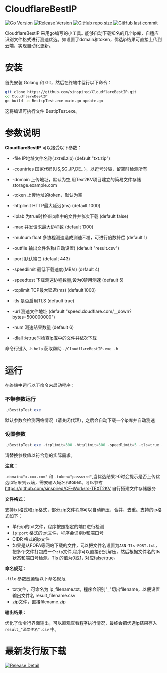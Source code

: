 # CloudflareBestIP

[![Go Version](https://img.shields.io/github/go-mod/go-version/sinspired/CloudflareBestIP?logo=go&label=Go)](https://github.com/sinspired/CloudflareBestIP)
[![Release Version](https://img.shields.io/github/v/release/sinspired/CloudflareBestIP?display_name=tag&logo=github&label=Release)](https://github.com/sinspired/CloudflareBestIP/releases/latest)
[![GitHub repo size](https://img.shields.io/github/repo-size/sinspired/CloudflareBestIP?logo=github)
](https://github.com/sinspired/CloudflareBestIP)
[![GitHub last commit](https://img.shields.io/github/last-commit/sinspired/CloudflareBestIP?logo=github&label=最后提交：)](ttps://github.com/sinspired/CloudflareBestIP)

CloudflareBestIP 采用go编写的小工具。能够自动下载知名的几个ip库，自适应识别文件格式进行测速优选。如设置了domain和token，优选ip结果可直接上传到云端，实现自动化更新。

# 安装

首先安装 Golang 和 Git，然后在终端中运行以下命令：

```bash
git clone https://github.com/sinspired/CloudflareBestIP.git
cd CloudflareBestIP
go build -o BestipTest.exe main.go update.go
```

这将编译可执行文件 BestipTest.exe。

# 参数说明

**CloudflareBestIP** 可以接受以下参数：

* -file IP地址文件名称(*.txt或*.zip) (default "txt.zip")
* -countries 国家代码(US,SG,JP,DE...)，以逗号分隔，留空时检测所有
* -domain 上传地址，默认为空,用Text2KV项目建立的简易文件存储storage.example.com
* -token 上传地址的token，默认为空
* -httplimit HTTP最大延迟(ms) (default 1000)
* -iplab 为true时检查ip库中的文件并依次下载 (default false)
* -max 并发请求最大协程数 (default 1000)
* -mulnum float
        多协程测速造成测速不准，可进行倍数补偿 (default 1)
* -outfile 输出文件名称(自动设置) (default "result.csv")
* -port 默认端口 (default 443)
* -speedlimit 最低下载速度(MB/s) (default 4)
* -speedtest 下载测速协程数量,设为0禁用测速 (default 5)
* -tcplimit TCP最大延迟(ms) (default 1000)
* -tls  是否启用TLS (default true)

* -url 测速文件地址 (default "speed.cloudflare.com/__down?bytes=500000000")
* -num 测速结果数量 (default 6)
* -dlall 为true时检查ip库中的文件并依次下载

命令行键入 `-h` `help` 获取帮助 `./CloudflareBestIP.exe -h`

# 运行

在终端中运行以下命令来启动程序：

### 不带参数运行

```powershell
./BestipTest.exe
```

默认参数会检测网络情况（请关闭代理），之后会自动下载一个ip库并自动测速

### 设置参数

```powershell
./BestipTest.exe -tcplimit=300 -httplimit=300 -speedlimit=5 -tls=true -port=443 -iplab=false -max=1000 -speedtest=5 -file="txt.zip" -outfile="result.csv" -domain="x.xxx.com" -token="password" -countries="US,Sg,DE" -num=10 -dlall=false
```

请替换参数值以符合您的实际需求。

**注意：**

`-domain="x.xxx.com"` 和 `-token="password"`,当优选结果>0时会提示是否上传优选ip结果到云端，需要输入域名和token。可以参考<https://github.com/sinspired/CF-Workers-TEXT2KV> 自行搭建文件存储服务

**文件格式：**

支持txt格式和zip格式，部分zip文件程序可以自动解压、合并、去重。支持的ip格式如下：

* 单行ip的txt文件，程序按照指定的端口进行检测
* `ip:port` 格式的txt文件，程序会识别ip和端口号
* CIDR 格式的ip文件
* 如果是从FOFA等网站下载的文件，可以把文件名设置为`ASN-Tls-PORT.txt`，把多个文件打包成一个`zip`文件,程序可以直接识别解压，然后根据文件名的tls状态和端口号检测。Tls 的值为0或1，对应false/true。

**命名规范：**

`-file` 参数应遵循以下命名规范

* txt文件，可命名为 ip_filename.txt，程序会识别"_"切出filename，以便设置输出文件名 result_filename.csv
* zip文件，直接filename.zip

**输出结果：**

优化了命令行界面输出，可以直观查看程序执行情况，最终会把优选ip结果存入  `result_"源文件名".csv` 中。


# 最新发行版下载

[![Release Detail](https://img.shields.io/github/v/release/sinspired/CloudflareBestIP?sort=date&display_name=release&logo=github&label=Release)](https://github.com/sinspired/CloudflareBestIP/releases/latest)
